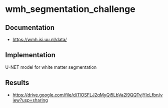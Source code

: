# wmh_segmentation_challenge

## Documentation

- https://wmh.isi.uu.nl/data/

## Implementation

U-NET model for white matter segmentation

## Results

- https://drive.google.com/file/d/11OSFLJ2qMyQj5LbVa2l9QQTvjYIcLfbn/view?usp=sharing